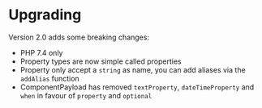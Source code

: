 # Upgrading

Version 2.0 adds some breaking changes:

- PHP 7.4 only
- Property types are now simple called properties
- Property only accept a `string` as name, you can add aliases via the `addAlias` function
- ComponentPayload has removed `textProperty`, `dateTimeProperty` and `when` in favour of `property` and `optional`
